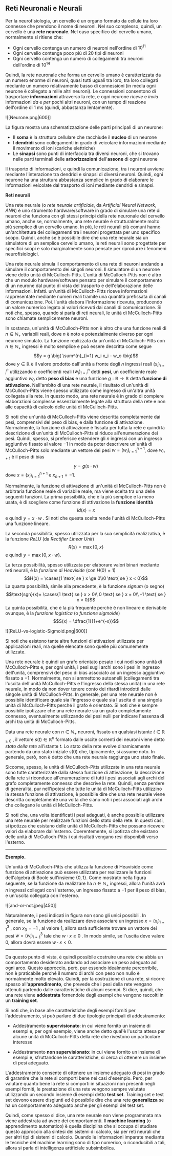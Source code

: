 ## Reti Neuronali e Neurali

Per la neurofisiologia, un cervello è un organo formato da cellule tra loro connesse che prendono il nome di neuroni. Nel suo complesso, quindi, un cervello è una **rete neuronale**.
Nel caso specifico del cervello umano, normalmente si ritiene che:

- Ogni cervello contenga un numero di neuroni nell'ordine di $10^{11}$
- Ogni cervello contenga poco più di 20 tipi di neuroni 
- Ogni cervello contenga un numero di collegamenti tra neuroni dell'ordine di $10^{14}$

Quindi, la rete neuronale che forma un cervello umano è caratterizzata da un numero enorme di neuroni, quasi tutti uguali tra loro, tra loro collegati mediante un numero relativamente basso di connessioni (in media ogni neurone è collegato a mille altri neuroni). Le connessioni consentono di trasportare **informazioni** attraverso la rete, e ogni neurone _riceve_ e _invia_ informazioni _da_ e _per_ pochi altri neuroni, con un tempo di reazione dell'ordine di 1 ms (quindi, abbastanza lentamente).

![[Neurone.png|600]]

La figura mostra una schematizzazione delle parti principali di un neurone:

- Il **soma** è la struttura cellulare che racchiude il **nucleo** di un neurone
- I **dendridi** sono collegamenti in grado di veicolare informazioni mediante il movimento di ioni (cariche elettriche)
- Le **sinapsi** sono punti di interfaccia tra diversi neuroni, che si trovano nelle parti terminali delle **arborizzazioni** dell'**assone** di ogni neurone

Il trasporto di informazioni, e quindi la comunicazione, tra i neuroni avviene mediante l'interazione tra dendridi e sinapsi di diversi neuroni. Quindi, ogni neurone ha una struttura abbastanza semplice in grado di elaborare le informazioni veicolate dal trasporto di ioni mediante dendridi e sinapsi.

**Reti neurali**

Una rete neurale (o _rete neurale artificiale_, da _Artificial Neural Network_, _ANN_) è uno strumento hardware/software in grado di simulare una rete di neuroni che funziona con gli stessi principi della rete neuronale del cervello umano, anche se, normalmente, una rete neurale è strutturalmente molto più semplice di un cervello umano. In più, le reti neurali più comuni hanno un'architettura dei collegamenti tra i neuroni progettata per uno specifico scopo. Quindi, anche se è possibile dire che una rete neurale sia un simulatore di un semplice cervello umano, le reti neurali sono progettate per specifici scopi e solo marginalmente sono pensate per riprodurre i fenomeni neurofisiologici.

Una rete neurale simula il comportamento di una rete di neuroni andando a simulare il comportamento dei singoli neuroni. Il simulatore di un neurone viene detto unità di McCulloch-Pitts. L'unità di McCulloch-Pitts non è altro che un modulo hardware/software pensato per simulare il comportamento di un neurone dal punto di vista del trasporto e dell'elaborazione delle informazioni. Infatti. un'unità di McCulloch-Pitts riceve informazioni rappresentate mediante numeri reali tramite una quantità prefissata di canali di comunicazione. Poi. l'unità elabora l'informazione ricevuta, producendo un valore numerico legato ai valori ricevuti dai canali di comunicazione. Si noti che, spesso, quando si parla di reti neurali, le unità di McCulloch-Pitts sono chiamate semplicemente neuroni.

In sostanza, un'unità di McCulloch-Pitts non è altro che una funzione reali di $n \in \mathbb{N}_+$
variabili reali, dove $n$ è noto e potenzialmente diverso per ogni neurone simulato. La funzione realizzata da un'unità di McCulloch-Pitts con $n \in \mathbb{N}_+$ ingressi è molto semplice e può essere descritta come segue $$y = g \big( \sum^{n}_{i=1} w_i x_i - w_o \big)$$ 
dove $y \in \mathbb{R}$ è il valore prodotto dall'unità a fronte degli $n$ ingressi reali $(x_i)^n_{i=i}$  utilizzando $n$ coefficienti reali  $(w_i)^n_{i=i}$  detti **pesi**, un coefficiente reale aggiuntivo $w_0$ detto **peso di bias** e una funzione $g: \mathbb{R} \rightarrow \mathbb{R}$  detta **funzione di attivazione**. Nell'ambito di una rete neurale, il risultato di un'unità di McCulloch-Pitts viene spesso utilizzato come ingresso di un'altra unità collegata alla rete. In questo modo, una rete neurale è in grado di compiere elaborazioni complesse essenzialmente legate alla struttura della rete e non alle capacità di calcolo delle unità di McCulloch-Pitts. 

Si noti che un'unità di McCulloch-Pitts viene descritta completamente dai pesi, comprensivi del peso di bias, e dalla funzione di attivazione. Normalmente, la funzione di attivazione è fissata per tutta la rete e quindi la descrizione di un'unità di McCulloch-Pitts si riduce all'enumerazione dei pesi. Quindi, spesso, si preferisce estendere gli $n$ ingressi con un ingresso aggiuntivo fissato al valore $-1$ in modo da poter descrivere un'unità di McCulloch-Pitts solo mediante un vettore dei pesi $w= (w_i)^{n+1}_{i=1}$, dove $w_{n+1}$ è il peso di bias $$y=g(x\cdot w)$$
dove $x=(x_i)^{n+1}_{i=1}$ e $x_{n+1}=-1$.


Normalmente, la funzione di attivazione di un'unità di McCulloch-Pitts non è arbitraria funzione reale di variabile reale, ma viene scelta tra una delle seguenti funzioni. La prima possibilità, che è la più semplice e la meno usata, è di scegliere come funzione di attivazione la **funzione identità** $$Id(x) = x$$ e quindi $y = x \cdot w$ . Si noti che questa scelta rende l'unità di McCulloch-Pitts una funzione lineare. 

La seconda possibilità, spesso utilizzata per la sua semplicità realizzativa, è la funzione _ReLU_ (da _Rectifier Linear Unit_) $$R(x) = \max\{0, x\}$$
e quindi $y = \max\{0, x \cdot w\}$. 

La terza possibilità, spesso utilizzata per elaborare valori binari mediante reti neurali, è la _funzione di Heaviside_ (con $H(0) = 1$) $$H(x) = \cases{1 \text{ se } x \ge 0\\0 \text{ se } x < 0}$$
La quarta possibilità, simile alla precedente, è la funzione _signum_ (o segno) $$\text{sgn}(x)= \cases{1 \text{ se } x > 0\\ 0 \text{ se } x = 0\\ -1 \text{ se } x < 0}$$
La quinta possibilità, che è la più frequente perché è non lineare e derivabile ovunque, è la _funzione logistica_ (o _funzione sigmoide_) $$S(x) = \dfrac{1}{1+e^{-x}}$$

![[ReLU-vs-logistic-Sigmoid.png|600]]


Si noti che esistono tante altre funzioni di attivazioni utilizzate per applicazioni reali, ma quelle elencate sono quelle più comunemente utilizzate.

Una rete neurale è quindi un grafo orientato pesato i cui nodi sono unità di McCulloch-Pitts e, per ogni unità, i pesi sugli archi sono i pesi in ingresso dell'unità, comprensivi del peso di bias associato ad un ingresso aggiuntivo fissato a $-1$. Normalmente, non si ammettono autoanelli (collegamenti tra l'uscita dell'unità McCulloch-Pitts e l'ingresso della stessa unità) in una rete neurale, in modo da non dover tenere conto dei ritardi introdotti dalle singole unità di McCulloch-Pitts. In generale, per una rete neurale non è possibile identificare quale sia l'ingresso e quale sia l'uscita di una singola unità di McCulloch-Pitts perché il grafo è orientato. Si noti che è sempre possibile ipotizzare che una rete neurale sia un grafo completamente connesso, eventualmente utilizzando dei pesi nulli per indicare l'assenza di archi tra unità di McCulloch-Pitts.

Data una rete neurale con $n \in \mathbb{N}_+$ neuroni, fissato un qualsiasi istante $t \in \mathbb{R}_{\ge 0}$ , il vettore $s(t) \in \mathbb{R}^n$ formato dalle uscite correnti dei neuroni viene detto _stato della rete_ all'istante $t$. 
Lo stato della rete evolve dinamicamente partendo da uno stato iniziale $s(0)$ che, tipicamente, si assume noto. In generale, però, non è detto che una rete neurale raggiunga uno stato finale.

Siccome, spesso, le unità di McCulloch-Pitts utilizzate in una rete neurale sono tutte caratterizzate dalla stessa funzione di attivazione, la descrizione della rete si riconduce all'enumerazione di tutti i pesi associati agli archi del grafo completamente connesso che descrive la rete. Quindi, senza perdere di generalità, pur nell'ipotesi che tutte le unità di McCulloch-Pitts utilizzino la stessa funzione di attivazione, è possibile dire che una rete neurale viene descritta completamente una volta che siano noti i pesi associati agli archi che collegano le unità di McCulloch-Pitts.

Si noti che, una volta identificati i pesi adeguati, è anche possibile utilizzare una rete neurale per realizzare funzioni dello stato della rete. In questi casi, si ipotizza che esistano delle unità di McCulloch-Pitts che possano ricevere valori da elaborare dall'esterno. Coerentemente, si ipotizza che esistano delle unità di McCulloch-Pitts i cui risultati vengano resi disponibili verso l'esterno.

---

**Esempio.** 

Un'unità di McCulloch-Pitts che utilizza la funzione di Heaviside come funzione di attivazione può essere utilizzata per realizzare le funzioni dell'algebra di Boole sull'insieme $\{0,1\}$. Come mostrato nella figura seguente, se la funzione da realizzare ha $n \in \mathbb{N}_+$ ingressi, allora l'unità avrà $n$ ingressi collegati con l'esterno, un ingresso fissato a $-1$ per il peso di bias, e un'uscita collegata con l'esterno.

![[and-or-not.jpeg|450]]

Naturalmente, i pesi indicati in figura non sono gli unici possibili. In generale, se la funzione da realizzare deve associare un ingresso $x = (x_i)^3_{i=1}$ , con $x_3 = -1$ , al valore $1$, allora sarà sufficiente trovare un vettore dei pesi $w = (w_i)^3_{i=1}$ tale che $w \cdot x \ge 0$ . In modo simile, se l'uscita deve valere $0$, allora dovrà essere $w \cdot x < 0$. 

---

Da questo punto di vista, è quindi possibile costruire una rete che abbia un comportamento desiderato andando ad associare un peso adeguato ad ogni arco. Questo approccio, però, pur essendo idealmente percorribile, non è praticabile perché il numero di archi con peso non nullo è normalmente molto elevato. Quindi, per la costruzione di una rete, si ricorre spesso all'**apprendimento**, che prevede che i pesi della rete vengano ottenuti partendo dalle caratteristiche di alcuni esempi. Si dice, quindi, che una rete viene **addestrata** fornendole degli esempi che vengono raccolti in un **training set**.

Si noti che, in base alle caratteristiche degli esempi forniti per l'addestramento, si può parlare di due tipologie principali di addestramento:

- Addestramento **supervisionato**: in cui viene fornito un insieme di esempi e, per ogni esempio, viene anche detto qual'è l'uscita attesa per alcune unità di McCulloch-Pitts della rete che rivestono un particolare interesse

- Addestramento **non supervisionato**: in cui viene fornito un insieme di esempi e, sfruttandone le caratteristiche, si cerca di ottenere un insieme di pesi adeguato.

L'addestramento consente di ottenere un insieme adeguato di pesi in grado di garantire che la rete si comporti bene nei casi d'esempio. Però, per valutare quanto bene la rete si comporti in situazioni non presenti negli esempi forniti, le prestazione di una rete vengono sempre valutate utilizzando un secondo insieme di esempi detto **test set**. Training set e test set devono essere disgiunti ed è possibile dire che una rete **generalizza** se ha un comportamento adeguato anche per gli esempi del test set.

Quindi, come spesso si dice, una rete neurale non viene programmata ma viene addestrata ad avere dei comportamenti. Il **machine learning** (o apprendimento automatico) è quella disciplina che si occupa di studiare questo approccio alla sintesi dei sistemi di calcolo, sia per reti neurali che per altri tipi di sistemi di calcolo. Quando le informazioni imparate mediante le tecniche del machine learning sono di tipo numerico, o riconducibili a tali, allora si parla di intelligenza artificiale subsimbolica.


